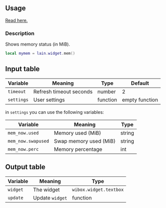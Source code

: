 ## Usage

[Read here.](https://github.com/copycat-killer/lain/wiki/Widgets#usage)

### Description

Shows memory status (in MiB).

```lua
local mymem = lain.widget.mem()
```

## Input table

Variable | Meaning | Type | Default
--- | --- | --- | ---
`timeout` | Refresh timeout seconds | number | 2
`settings` | User settings | function | empty function

in `settings` you can use the following variables:

Variable | Meaning | Type
--- | --- | ---
`mem_now.used` | Memory used (MiB) | string
`mem_now.swapused` | Swap memory used (MiB) | string
`mem_now.perc` | Memory percentage | int

## Output table

Variable | Meaning | Type
--- | --- | ---
`widget` | The widget | `wibox.widget.textbox`
`update` | Update `widget` | function